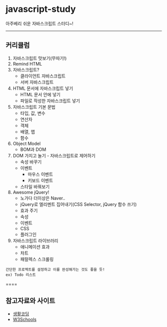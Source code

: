javascript-study
================

아주베리 쉬운 자바스크립트 스터디~!

---
## 커리큘럼
1. 자바스크립트 맛보기(무따기!)
2. Remind HTML
3. 자바스크립트?
	- 클라이언트 자바스크립트
	- 서버 자바스크립트
4. HTML 문서에 자바스크립트 넣기
	- HTML 문서 안에 넣기
	- 파일로 작성한 자바스크립트 넣기
5. 자바스크립트 기본 문법
	- 타입, 값, 변수
	- 연산자
	- 객체
	- 배열, 맵
	- 함수
6. Object Model
	- BOM과 DOM
7. DOM 가지고 놀기 - 자바스크립트로 제어하기
	- 속성 바꾸기
	- 이벤트
		- 마우스 이벤트
		- 키보드 이벤트
	- 스타일 바꿔보기
8. Awesome jQuery!
	- 노가다 더이상은 Naver..
	- jQuery로 엘리멘트 집어내기(CSS Selector, jQuery 함수 쓰기)
	- 효과 주기
	- 속성
	- 이벤트
	- CSS
	- 플러그인
9. 자바스크립트 라이브러리
	- 애니메이션 효과
	- 차트
	- 패럴렉스 스크롤링
	
	
```
간단한 프로젝트를 설정하고 이를 완성해가는 것도 좋을 듯!
ex) Todo 리스트
```
	

====
## 참고자료와 사이트
- [생활코딩](http://www.opentutorials.org)
- [W3Schools](http://www.w3schools.com)
	
	     